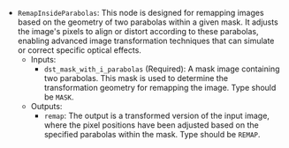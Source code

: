 - `RemapInsideParabolas`: This node is designed for remapping images based on the geometry of two parabolas within a given mask. It adjusts the image's pixels to align or distort according to these parabolas, enabling advanced image transformation techniques that can simulate or correct specific optical effects.
    - Inputs:
        - `dst_mask_with_i_parabolas` (Required): A mask image containing two parabolas. This mask is used to determine the transformation geometry for remapping the image. Type should be `MASK`.
    - Outputs:
        - `remap`: The output is a transformed version of the input image, where the pixel positions have been adjusted based on the specified parabolas within the mask. Type should be `REMAP`.
